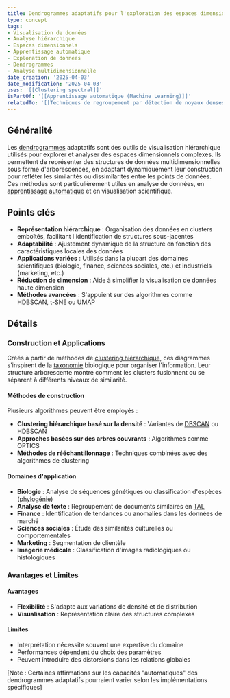 ```yaml
---
title: Dendrogrammes adaptatifs pour l'exploration des espaces dimensionnels complexes
type: concept
tags:
- Visualisation de données
- Analyse hiérarchique
- Espaces dimensionnels
- Apprentissage automatique
- Exploration de données
- Dendrogrammes
- Analyse multidimensionnelle
date_creation: '2025-04-03'
date_modification: '2025-04-03'
uses: '[[Clustering spectral]]'
isPartOf: '[[Apprentissage automatique (Machine Learning)]]'
relatedTo: '[[Techniques de regroupement par détection de noyaux denses]]'
---
```

## Généralité

Les [dendrogrammes](https://fr.wikipedia.org/wiki/Dendrogramme) adaptatifs sont des outils de visualisation hiérarchique utilisés pour explorer et analyser des espaces dimensionnels complexes. Ils permettent de représenter des structures de données multidimensionnelles sous forme d'arborescences, en adaptant dynamiquement leur construction pour refléter les similarités ou dissimilarités entre les points de données. Ces méthodes sont particulièrement utiles en analyse de données, en [apprentissage automatique](https://fr.wikipedia.org/wiki/Apprentissage_automatique) et en visualisation scientifique.

## Points clés

- **Représentation hiérarchique** : Organisation des données en clusters emboîtés, facilitant l'identification de structures sous-jacentes
- **Adaptabilité** : Ajustement dynamique de la structure en fonction des caractéristiques locales des données
- **Applications variées** : Utilisés dans la plupart des domaines scientifiques (biologie, finance, sciences sociales, etc.) et industriels (marketing, etc.)
- **Réduction de dimension** : Aide à simplifier la visualisation de données haute dimension
- **Méthodes avancées** : S'appuient sur des algorithmes comme HDBSCAN, t-SNE ou UMAP

## Détails

### Construction et Applications

Créés à partir de méthodes de [clustering hiérarchique](https://fr.wikipedia.org/wiki/Classification_automatique#Classification_h%C3%A9rarchique), ces diagrammes s'inspirent de la [taxonomie](https://fr.wikipedia.org/wiki/Taxonomie) biologique pour organiser l'information. Leur structure arborescente montre comment les clusters fusionnent ou se séparent à différents niveaux de similarité.

#### Méthodes de construction
Plusieurs algorithmes peuvent être employés :
- **Clustering hiérarchique basé sur la densité** : Variantes de [DBSCAN](https://fr.wikipedia.org/wiki/DBSCAN) ou HDBSCAN
- **Approches basées sur des arbres couvrants** : Algorithmes comme OPTICS
- **Méthodes de rééchantillonnage** : Techniques combinées avec des algorithmes de clustering

#### Domaines d'application
- **Biologie** : Analyse de séquences génétiques ou classification d'espèces ([phylogénie](https://fr.wikipedia.org/wiki/Phylogénie))
- **Analyse de texte** : Regroupement de documents similaires en [TAL](https://fr.wikipedia.org/wiki/Traitement_automatique_des_langues)
- **Finance** : Identification de tendances ou anomalies dans les données de marché
- **Sciences sociales** : Étude des similarités culturelles ou comportementales
- **Marketing** : Segmentation de clientèle
- **Imagerie médicale** : Classification d'images radiologiques ou histologiques

### Avantages et Limites

#### Avantages
- **Flexibilité** : S'adapte aux variations de densité et de distribution
- **Visualisation** : Représentation claire des structures complexes

#### Limites
- Interprétation nécessite souvent une expertise du domaine
- Performances dépendent du choix des paramètres
- Peuvent introduire des distorsions dans les relations globales

[Note : Certaines affirmations sur les capacités "automatiques" des dendrogrammes adaptatifs pourraient varier selon les implémentations spécifiques]